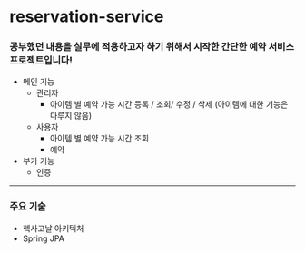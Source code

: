 # reservation-service
### 공부했던 내용을 실무에 적용하고자 하기 위해서 시작한 간단한 예약 서비스 프로젝트입니다!
+ 메인 기능
  + 관리자
    + 아이템 별 예약 가능 시간 등록 / 조회/ 수정 / 삭제 (아이템에 대한 기능은 다루지 않음)
  + 사용자
    + 아이템 별 예약 가능 시간 조회
    + 예약
+ 부가 기능
  + 인증
-----------------
### 주요 기술
+ 헥사고날 아키텍처
+ Spring JPA

